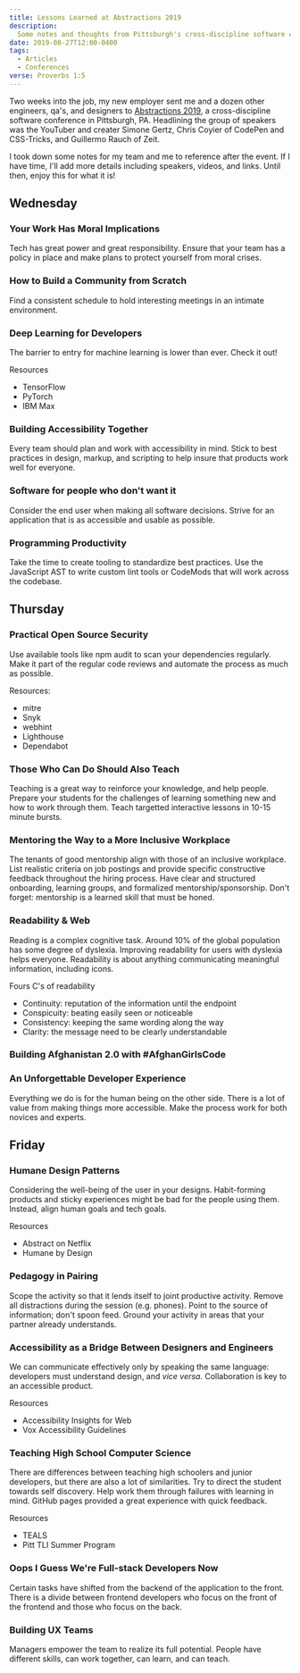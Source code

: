 ```yaml
---
title: Lessons Learned at Abstractions 2019
description:
  Some notes and thoughts from Pittsburgh's cross-discipline software conference
date: 2019-08-27T12:00-0400
tags:
  - Articles
  - Conferences
verse: Proverbs 1:5
---
```


Two weeks into the job, my new employer sent me and a dozen other engineers,
qa's, and designers to [Abstractions 2019](https://abstractions.io/), a
cross-discipline software conference in Pittsburgh, PA. Headlining the group of
speakers was the YouTuber and creater Simone Gertz, Chris Coyier of CodePen and
CSS-Tricks, and Guillermo Rauch of Zeit.

I took down some notes for my team and me to reference after the event. If I
have time, I'll add more details including speakers, videos, and links. Until
then, enjoy this for what it is!

## Wednesday

### Your Work Has Moral Implications

Tech has great power and great responsibility. Ensure that your team has a
policy in place and make plans to protect yourself from moral crises.

### How to Build a Community from Scratch

Find a consistent schedule to hold interesting meetings in an intimate
environment.

### Deep Learning for Developers

The barrier to entry for machine learning is lower than ever. Check it out!

Resources

- TensorFlow
- PyTorch
- IBM Max

### Building Accessibility Together

Every team should plan and work with accessibility in mind. Stick to best
practices in design, markup, and scripting to help insure that products work
well for everyone.

### Software for people who don't want it

Consider the end user when making all software decisions. Strive for an
application that is as accessible and usable as possible.

### Programming Productivity

Take the time to create tooling to standardize best practices. Use the
JavaScript AST to write custom lint tools or CodeMods that will work across the
codebase.

## Thursday

### Practical Open Source Security

Use available tools like npm audit to scan your dependencies regularly. Make it
part of the regular code reviews and automate the process as much as possible.

Resources:

- mitre
- Snyk
- webhint
- Lighthouse
- Dependabot

### Those Who Can Do Should Also Teach

Teaching is a great way to reinforce your knowledge, and help people. Prepare
your students for the challenges of learning something new and how to work
through them. Teach targetted interactive lessons in 10-15 minute bursts.

### Mentoring the Way to a More Inclusive Workplace

The tenants of good mentorship align with those of an inclusive workplace. List
realistic criteria on job postings and provide specific constructive feedback
throughout the hiring process. Have clear and structured onboarding, learning
groups, and formalized mentorship/sponsorship. Don't forget: mentorship is a
learned skill that must be honed.

### Readability & Web

Reading is a complex cognitive task. Around 10% of the global population has
some degree of dyslexia. Improving readability for users with dyslexia helps
everyone. Readability is about anything communicating meaningful information,
including icons.

Fours C's of readability

- Continuity: reputation of the information until the endpoint
- Conspicuity: beating easily seen or noticeable
- Consistency: keeping the same wording along the way
- Clarity: the message need to be clearly understandable

### Building Afghanistan 2.0 with #AfghanGirlsCode

### An Unforgettable Developer Experience

Everything we do is for the human being on the other side. There is a lot of
value from making things more accessible. Make the process work for both novices
and experts.

## Friday

### Humane Design Patterns

Considering the well-being of the user in your designs. Habit-forming products
and sticky experiences might be bad for the people using them. Instead, align
human goals and tech goals.

Resources

- Abstract on Netflix
- Humane by Design

### Pedagogy in Pairing

Scope the activity so that it lends itself to joint productive activity. Remove
all distractions during the session (e.g. phones). Point to the source of
information; don't spoon feed. Ground your activity in areas that your partner
already understands.

### Accessibility as a Bridge Between Designers and Engineers

We can communicate effectively only by speaking the same language: developers
must understand design, and _vice versa_. Collaboration is key to an accessible
product.

Resources

- Accessibility Insights for Web
- Vox Accessibility Guidelines

### Teaching High School Computer Science

There are differences between teaching high schoolers and junior developers, but
there are also a lot of similarities. Try to direct the student towards self
discovery. Help work them through failures with learning in mind. GitHub pages
provided a great experience with quick feedback.

Resources

- TEALS
- Pitt TLI Summer Program

### Oops I Guess We're Full-stack Developers Now

Certain tasks have shifted from the backend of the application to the front.
There is a divide between frontend developers who focus on the front of the
frontend and those who focus on the back.

### Building UX Teams

Managers empower the team to realize its full potential. People have different
skills, can work together, can learn, and can teach.
